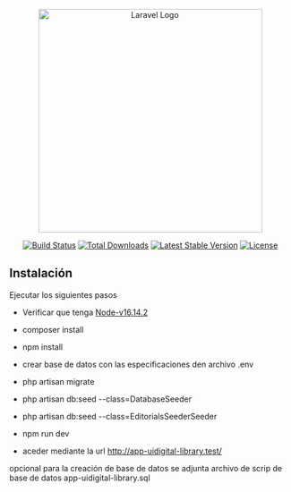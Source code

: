 <p align="center"><a href="https://laravel.com" target="_blank"><img src="https://raw.githubusercontent.com/laravel/art/master/logo-lockup/5%20SVG/2%20CMYK/1%20Full%20Color/laravel-logolockup-cmyk-red.svg" width="400" alt="Laravel Logo"></a></p>

<p align="center">
<a href="https://github.com/laravel/framework/actions"><img src="https://github.com/laravel/framework/workflows/tests/badge.svg" alt="Build Status"></a>
<a href="https://packagist.org/packages/laravel/framework"><img src="https://img.shields.io/packagist/dt/laravel/framework" alt="Total Downloads"></a>
<a href="https://packagist.org/packages/laravel/framework"><img src="https://img.shields.io/packagist/v/laravel/framework" alt="Latest Stable Version"></a>
<a href="https://packagist.org/packages/laravel/framework"><img src="https://img.shields.io/packagist/l/laravel/framework" alt="License"></a>
</p>

## Instalación

Ejecutar los siguientes pasos 

- Verificar que tenga  [Node-v16.14.2](https://nodejs.org/en)

- composer install
- npm install
- crear base de datos con las especificaciones den archivo .env
- php artisan migrate
- php artisan db:seed --class=DatabaseSeeder
- php artisan db:seed --class=EditorialsSeederSeeder 
- npm run dev
- aceder  mediante la url http://app-uidigital-library.test/


opcional para la creación de base de datos se adjunta archivo de scrip de base de datos app-uidigital-library.sql


